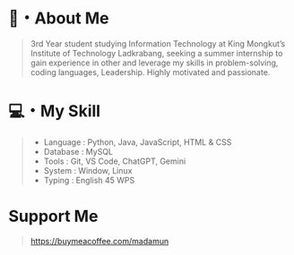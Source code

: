 # 👋・About Me
> 3rd Year student studying Information Technology at King Mongkut’s Institute of Technology Ladkrabang, seeking a summer internship to gain experience in other and leverage my skills in problem-solving, coding languages, Leadership. Highly motivated and passionate.
# 💻・My Skill
> - Language : Python, Java, JavaScript, HTML & CSS
> - Database : MySQL
> - Tools : Git, VS Code, ChatGPT, Gemini
> - System : Window, Linux
> - Typing : English 45 WPS


# Support Me
> https://buymeacoffee.com/madamun
